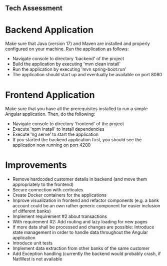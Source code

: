 ## Tech Assessment


# Backend Application
Make sure that Java (version 17) and Maven are installed and properly configured on your machine.
Run the application as follows:
- Navigate console to directory 'backend' of the project
- Build the application by executing 'mvn clean install'
- Run the application by executing 'mvn spring-boot:run'
- The application should start up and eventually be available on port 8080

# Frontend Application
Make sure that you have all the prerequisites installed to run a simple Angular application.
Then, do the following:
- Navigate console to directory 'frontend' of the project
- Execute 'npm install' to install dependencies
- Execute 'ng serve' to start the application
- If you started the backend application first, you should see the application now running on port 4200
 
# Improvements
- Remove hardcoded customer details in backend (and move them appropriately to the frontend)
- Secure connection with certicates
- Create Docker containers for the applications
- Improve visualization in frontend and refactor components (e.g. a bank account could be an own rather generic component for easier inclusion of different banks)
- Implement requirement #2 about transactions
- With requirement #2: Add routing and lazy loading for new pages
- If more data shall be processed and changes are possible: Introduce state management in order to handle data throughout the Angular application
- Introduce unit tests
- Implement data extraction from other banks of the same customer
- Add Exception handling (currently the backend would probably crash, if NatWest is not available